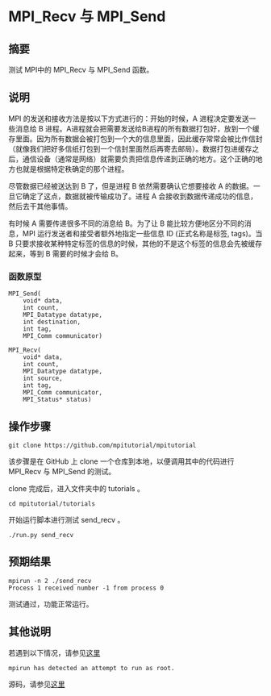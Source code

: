 # MPI_Recv 与 MPI_Send

## 摘要

测试 MPI中的 MPI_Recv 与 MPI_Send 函数。

## 说明

MPI 的发送和接收方法是按以下方式进行的：开始的时候，A 进程决定要发送一些消息给 B 进程。A进程就会把需要发送给B进程的所有数据打包好，放到一个缓存里面。因为所有数据会被打包到一个大的信息里面，因此缓存常常会被比作信封（就像我们把好多信纸打包到一个信封里面然后再寄去邮局）。数据打包进缓存之后，通信设备（通常是网络）就需要负责把信息传递到正确的地方。这个正确的地方也就是根据特定秩确定的那个进程。

尽管数据已经被送达到 B 了，但是进程 B 依然需要确认它想要接收 A 的数据。一旦它确定了这点，数据就被传输成功了。进程 A 会接收到数据传递成功的信息，然后去干其他事情。

有时候 A 需要传递很多不同的消息给 B。为了让 B 能比较方便地区分不同的消息，MPI 运行发送者和接受者额外地指定一些信息 ID (正式名称是标签, tags)。当 B 只要求接收某种特定标签的信息的时候，其他的不是这个标签的信息会先被缓存起来，等到 B 需要的时候才会给 B。

### 函数原型

```
MPI_Send(
    void* data,
    int count,
    MPI_Datatype datatype,
    int destination,
    int tag,
    MPI_Comm communicator)
```

```
MPI_Recv(
    void* data,
    int count,
    MPI_Datatype datatype,
    int source,
    int tag,
    MPI_Comm communicator,
    MPI_Status* status)
```

## 操作步骤

```git clone https://github.com/mpitutorial/mpitutorial```

该步骤是在 GitHub 上 clone 一个仓库到本地，以便调用其中的代码进行 MPI_Recv 与 MPI_Send 的测试。

clone 完成后，进入文件夹中的 tutorials 。

```cd mpitutorial/tutorials```

开始运行脚本进行测试 send_recv 。

```./run.py send_recv```

## 预期结果

```
mpirun -n 2 ./send_recv
Process 1 received number -1 from process 0
```

测试通过，功能正常运行。

## 其他说明

若遇到以下情况，请参见[这里](https://github.com/microseyuyu/RISCV-testcase/blob/openmpi/Open%20MPI/testcase/解决mpirun%20has%20detected%20an%20attempt%20to%20run%20as%20root.md)

```mpirun has detected an attempt to run as root.```

源码，请参见[这里](https://github.com/mpitutorial/mpitutorial/blob/gh-pages/tutorials/mpi-send-and-receive/code/send_recv.c)
